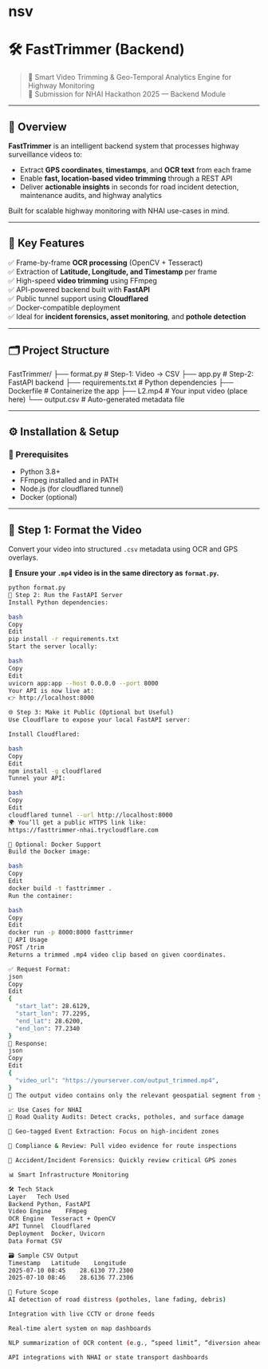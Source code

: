 # nsv
# 🛠️ FastTrimmer (Backend)

> 🚀 Smart Video Trimming & Geo-Temporal Analytics Engine for Highway Monitoring  
> 🏁 Submission for NHAI Hackathon 2025 — Backend Module

---

## 🧠 Overview

**FastTrimmer** is an intelligent backend system that processes highway surveillance videos to:
- Extract **GPS coordinates**, **timestamps**, and **OCR text** from each frame
- Enable **fast, location-based video trimming** through a REST API
- Deliver **actionable insights** in seconds for road incident detection, maintenance audits, and highway analytics

Built for scalable highway monitoring with NHAI use-cases in mind.

---

## 🎯 Key Features

✅ Frame-by-frame **OCR processing** (OpenCV + Tesseract)  
✅ Extraction of **Latitude, Longitude, and Timestamp** per frame  
✅ High-speed **video trimming** using FFmpeg  
✅ API-powered backend built with **FastAPI**  
✅ Public tunnel support using **Cloudflared**  
✅ Docker-compatible deployment  
✅ Ideal for **incident forensics, asset monitoring**, and **pothole detection**

---

## 🗂️ Project Structure
FastTrimmer/
├── format.py # Step-1: Video → CSV
├── app.py # Step-2: FastAPI backend
├── requirements.txt # Python dependencies
├── Dockerfile # Containerize the app
├── L2.mp4 # Your input video (place here)
└── output.csv # Auto-generated metadata file

---

## ⚙️ Installation & Setup

### 🧾 Prerequisites

- Python 3.8+
- FFmpeg installed and in PATH
- Node.js (for cloudflared tunnel)
- Docker (optional)

---

## 🎥 Step 1: Format the Video

Convert your video into structured `.csv` metadata using OCR and GPS overlays.

📍 **Ensure your `.mp4` video is in the same directory as `format.py`.**

```bash
python format.py
🚀 Step 2: Run the FastAPI Server
Install Python dependencies:

bash
Copy
Edit
pip install -r requirements.txt
Start the server locally:

bash
Copy
Edit
uvicorn app:app --host 0.0.0.0 --port 8000
Your API is now live at:
👉 http://localhost:8000

🌐 Step 3: Make it Public (Optional but Useful)
Use Cloudflare to expose your local FastAPI server:

Install Cloudflared:

bash
Copy
Edit
npm install -g cloudflared
Tunnel your API:

bash
Copy
Edit
cloudflared tunnel --url http://localhost:8000
🌍 You’ll get a public HTTPS link like:
https://fasttrimmer-nhai.trycloudflare.com

🐳 Optional: Docker Support
Build the Docker image:

bash
Copy
Edit
docker build -t fasttrimmer .
Run the container:

bash
Copy
Edit
docker run -p 8000:8000 fasttrimmer
🧪 API Usage
POST /trim
Returns a trimmed .mp4 video clip based on given coordinates.

✅ Request Format:
json
Copy
Edit
{
  "start_lat": 28.6129,
  "start_lon": 77.2295,
  "end_lat": 28.6200,
  "end_lon": 77.2340
}
🔁 Response:
json
Copy
Edit
{
  "video_url": "https://yourserver.com/output_trimmed.mp4",
}
📁 The output video contains only the relevant geospatial segment from your full recording.

📈 Use Cases for NHAI
🚧 Road Quality Audits: Detect cracks, potholes, and surface damage

📍 Geo-tagged Event Extraction: Focus on high-incident zones

🧾 Compliance & Review: Pull video evidence for route inspections

🚨 Accident/Incident Forensics: Quickly review critical GPS zones

📊 Smart Infrastructure Monitoring

🛠️ Tech Stack
Layer	Tech Used
Backend	Python, FastAPI
Video Engine	FFmpeg
OCR Engine	Tesseract + OpenCV
API Tunnel	Cloudflared
Deployment	Docker, Uvicorn
Data Format	CSV

🗃️ Sample CSV Output
Timestamp	Latitude	Longitude	
2025-07-10 08:45	28.6130	77.2300
2025-07-10 08:46	28.6136	77.2306	

🔭 Future Scope
AI detection of road distress (potholes, lane fading, debris)

Integration with live CCTV or drone feeds

Real-time alert system on map dashboards

NLP summarization of OCR content (e.g., “speed limit”, “diversion ahead”)

API integrations with NHAI or state transport dashboards
